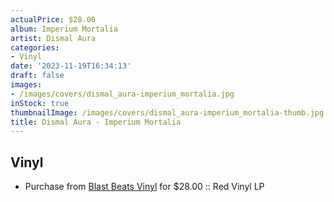 ```yaml
---
actualPrice: $28.00
album: Imperium Mortalia
artist: Dismal Aura
categories:
- Vinyl
date: '2023-11-19T16:34:13'
draft: false
images:
- /images/covers/dismal_aura-imperium_mortalia.jpg
inStock: true
thumbnailImage: /images/covers/dismal_aura-imperium_mortalia-thumb.jpg
title: Dismal Aura - Imperium Mortalia
---
```


## Vinyl
* Purchase from [Blast Beats Vinyl](https://blastbeatsvinyl.com/products/dismal-aura-imperium-mortalia-red-vinyl-lp) for $28.00 :: Red Vinyl LP
